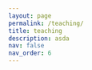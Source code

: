 ```yaml
---
layout: page
permalink: /teaching/
title: teaching
description: asda
nav: false
nav_order: 6
---
```


